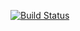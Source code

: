 [![Build Status](https://travis-ci.org/persoPlayground/jasmin-testing-ci-example.svg?branch=master)](https://travis-ci.org/persoPlayground/jasmin-testing-ci-example)